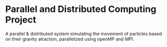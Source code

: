 # Parallel and Distributed Computing Project
A parallel & distributed system simulating the movement of particles based on their gravity atraction, parallelized using openMP and MPI.
